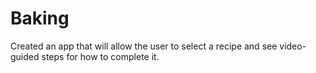 # Baking
Created an app that will allow the user to select a recipe and see video-guided steps for how to complete it.

